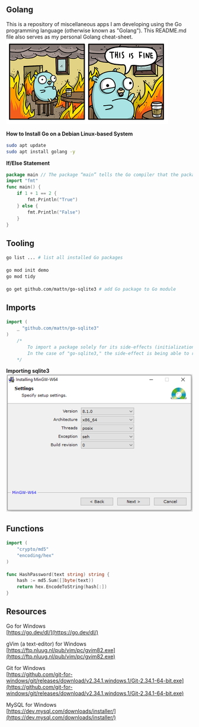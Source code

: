 ## Golang
This is a repository of miscellaneous apps I am developing using the Go programming language (otherwise known as "Golang"). This README.md file also serves as my personal Golang cheat-sheet.  
![gopher.png](/gopher.png)  

**How to Install Go on a Debian Linux-based System**
```bash
sudo apt update
sudo apt install golang -y
```

**If/Else Statement**
```go
package main // The package “main” tells the Go compiler that the package should compile as an executable program instead of a shared library.
import "fmt"
func main() {
    if 1 + 1 == 2 {
        fmt.Println("True")
    } else {
        fmt.Println("False")
    }
}
```

## Tooling
```bash
go list ... # list all installed Go packages

go mod init demo
go mod tidy

go get github.com/mattn/go-sqlite3 # add Go package to Go module
```

## Imports
```go
import (
    _ "github.com/mattn/go-sqlite3"
)
    /* 
        To import a package solely for its side-effects (initialization), use the blank identifier as explicit package name.
        In the case of "go-sqlite3," the side-effect is being able to register the sqlite3 driver as a database driver within the init() function without importing any other functions.
    */
```

**Importing sqlite3**  
![mingw-64](/mingw-64.png)

## Functions
```go
import (
    "crypto/md5"
    "encoding/hex"
)

func HashPassword(text string) string {
	hash := md5.Sum([]byte(text))
	return hex.EncodeToString(hash[:])
}
```

## Resources
Go for Windows  
[https://go.dev/dl/](https://go.dev/dl/)

gVim (a text-editor) for Windows  
[https://ftp.nluug.nl/pub/vim/pc/gvim82.exe](https://ftp.nluug.nl/pub/vim/pc/gvim82.exe)

Git for Windows  
[https://github.com/git-for-windows/git/releases/download/v2.34.1.windows.1/Git-2.34.1-64-bit.exe](https://github.com/git-for-windows/git/releases/download/v2.34.1.windows.1/Git-2.34.1-64-bit.exe)

MySQL for Windows  
[https://dev.mysql.com/downloads/installer/](https://dev.mysql.com/downloads/installer/)
